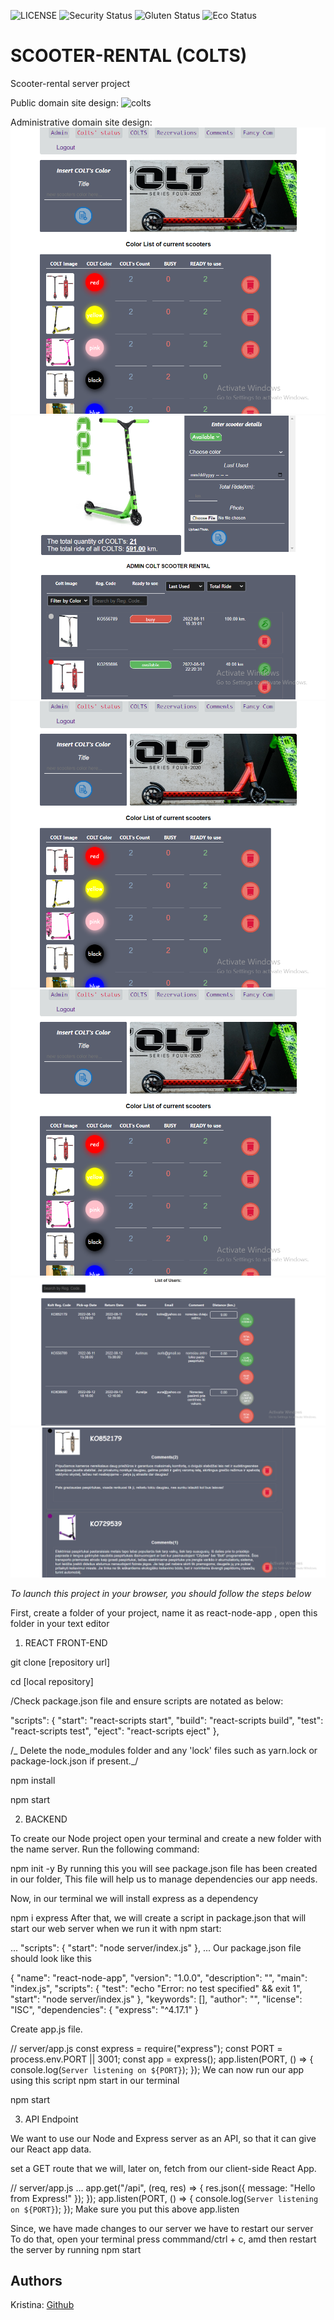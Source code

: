 ![LICENSE](https://img.shields.io/badge/license-MIT-blue.svg?style=flat-square)
![Security Status](https://img.shields.io/security-headers?label=Security&url=https%3A%2F%2Fgithub.com&style=flat-square)
![Gluten Status](https://img.shields.io/badge/Gluten-Free-green.svg)
![Eco Status](https://img.shields.io/badge/ECO-Friendly-green.svg)

# SCOOTER-RENTAL (COLTS)

Scooter-rental server project

Public domain site design: ![colts](./server/img/colts_public_page.png)

Administrative domain site design: ![colts](./server/img/colts_adm-colors.png)
![colts](./server/img/colts_adm-create.png)
![colts](./server/img/colts_adm-colors.png)
![colts](./server/img/colts_adm-colors.png)
![colts](./server/img/colts_adm-rezervations.png)
![colts](./server/img/colts_adm-coms.png)

_To launch this project in your browser, you should follow the steps below_

First, create a folder of your project, name it as react-node-app , open this folder in your text editor

1. REACT FRONT-END

git clone [repository url]

cd [local repository]

/Check package.json file and ensure scripts are notated as below:

"scripts": {
"start": "react-scripts start",
"build": "react-scripts build",
"test": "react-scripts test",
"eject": "react-scripts eject"
},

/_ Delete the node_modules folder and any 'lock' files such as
yarn.lock or package-lock.json if present._/

npm install

npm start

2. BACKEND

To create our Node project open your terminal and create a new folder with the name server. Run the following command:

npm init -y
By running this you will see package.json file has been created in our folder, This file will help us to manage dependencies our app needs.

Now, in our terminal we will install express as a dependency

npm i express
After that, we will create a script in package.json that will start our web server when we run it with npm start:

...
"scripts": {
"start": "node server/index.js"
},
...
Our package.json file should look like this

{
"name": "react-node-app",
"version": "1.0.0",
"description": "",
"main": "index.js",
"scripts": {
"test": "echo \"Error: no test specified\" && exit 1",
"start": "node server/index.js"
},
"keywords": [],
"author": "",
"license": "ISC",
"dependencies": {
"express": "^4.17.1"
}

Create app.js file.

// server/app.js
const express = require("express");
const PORT = process.env.PORT || 3001;
const app = express();
app.listen(PORT, () => {
console.log(`Server listening on ${PORT}`);
});
We can now run our app using this script npm start in our terminal

npm start

3. API Endpoint

We want to use our Node and Express server as an API, so that it can give our React app data.

set a GET route that we will, later on, fetch from our client-side React App.

// server/app.js
...
app.get("/api", (req, res) => {
res.json({ message: "Hello from Express!" });
});
app.listen(PORT, () => {
console.log(`Server listening on ${PORT}`);
});
Make sure you put this above app.listen

Since, we have made changes to our server we have to restart our server
To do that, open your terminal press commmand/ctrl + c, amd then restart the server by running npm start

## Authors

Kristina: [Github](https://github.com/Kristle22)

